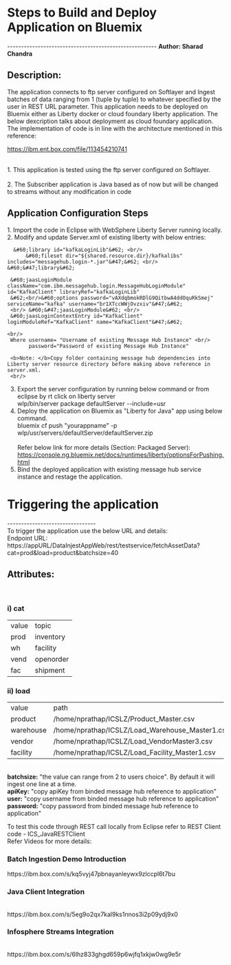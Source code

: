 <h1>Steps to Build and Deploy Application on Bluemix </h1>
------------------------------------------------------
<b>Author: Sharad Chandra</b><br/>
<h2>Description:</h2> The application connects to ftp server configured on Softlayer and Ingest batches of data ranging from 1 (tuple by tuple) to whatever specified by the user in REST URL parameter. This application needs to be deployed on Bluemix either as Liberty docker or cloud foundary liberty application. The below dexcription talks about deployment as cloud foundary application. The implementation of code is in line with the architecture mentioned in this reference: <br/>

https://ibm.ent.box.com/file/113454210741

<br>1. This application is tested using the ftp server configured on Softlayer. <br/>
<br>2. The Subscriber application is Java based as of now but will be changed to streams without any modification in code<br/>

<h2> Application Configuration Steps </h2>
1. Import the code in Eclipse with WebSphere Liberty Server running locally. <br/>
2. Modify and update Server.xml of existing liberty with below entries:<br/>

      &#60;library id="kafkaLoginLib"&#62; <br/>
          &#60;fileset dir="${shared.resource.dir}/kafkalibs" includes="messagehub.login-*.jar"&#47;&#62; <br/> &#60;&#47;library&#62;
      
     &#60;jaasLoginModule className="com.ibm.messagehub.login.MessageHubLoginModule" id="KafkaClient" libraryRef="kafkaLoginLib" 
     &#62;<br/>&#60;options password="vAXdqbmokRDlG9QitbwA4ddOquRkSmej" serviceName="kafka" username="br1XTccWWjOvzxiv"&#47;&#62; 
     <br/> &#60;&#47;jaasLoginModule&#62; <br/>
     &#60;jaasLoginContextEntry id="KafkaClient" loginModuleRef="KafkaClient" name="KafkaClient"&#47;&#62;
  
    <br/>
     Where username= "Username of existing Message Hub Instance" <br/>
           password="Password of existing Message Hub Instance"
           
     <b>Note: </b>Copy folder containing message hub dependencies into Liberty server resource directory before making above reference in server.xml.
     <br/>
  3. Export the server configuration by running below command or from eclipse by rt click on liberty server <br/>
               wlp/bin/server package defaultServer --include=usr
       <br/>        
  4. Deploy the application on Bluemix as "Liberty for Java" app using below command.<br/>
               bluemix cf push "yourappname" -p wlp/usr/servers/defaultServer/defaultServer.zip
     <br/>          
     Refer below link for more details (Section: Packaged Server):
     <br/>
     https://console.ng.bluemix.net/docs/runtimes/liberty/optionsForPushing.html
           <br/>    
  5. Bind the deployed application with existing message hub service instance and restage the application.
  
 <h1> Triggering the application </h1>
--------------------------------
   <br/>
   To trigger the application use the below URL and details:
 <br/>  
Endpoint URL:<br/>
https://appURL/DataInjestAppWeb/rest/testservice/fetchAssetData?cat=prod&load=product&batchsize=40
<br/>
<h2>Attributes:</h2><br/>

<h3> i) cat</h3>
 <table style="width:100%">
    <td>value</td><td>topic</td>
    <tr>
      <td>prod</td><td>inventory</td>
    </tr>  
    <tr>
      <td>wh</td><td>facility</td>
    </tr> 
    <tr>
      <td>vend</td><td>openorder</td>
    </tr>  
    <tr>
      <td>fac</td><td>shipment</td>
    </tr>  
</table>
 <h3>ii) load</h3>
<table style="width:100%">
       <td>value</td><td>path</td>
       <tr>
        <td>product</td><td>/home/nprathap/ICSLZ/Product_Master.csv</td>
        </tr>
        <tr>
         <td>warehouse</td><td>/home/nprathap/ICSLZ/Load_Warehouse_Master1.csv</td>
         </tr>
         <tr>
         <td>vendor</td><td>/home/nprathap/ICSLZ/Load_VendorMaster3.csv</td>
         </tr>
         <tr>
          <td>facility</td><td>/home/nprathap/ICSLZ/Load_Facility_Master1.csv</td>
         </tr>
   </table>
   <br/>
   <b>batchsize:</b> "the value can range from 2 to users choice". By default it will ingest one line at a time.<br/>
<b>apiKey:</b> "copy apiKey from binded message hub reference to application" <br/>
<b>user:</b> "copy username from binded message hub reference to application" <br/>
<b>password:</b> "copy password from binded message hub reference to application" <br/>

To test this code through REST call locally from Eclipse refer to REST Client code - ICS_JavaRESTClient
  <br/>
  Refer Videos for more details: <br/>
  <h3>Batch Ingestion Demo Introduction</h3>
   https://ibm.box.com/s/kq5vyj47pbnayanleywx9zlccpl6t7bu
  <h3>Java Client Integration</h3><br/>
  https://ibm.box.com/s/5eg9o2qx7kal9ks1nnos3i2p09ydj9x0
  <br/>
  <h3>Infosphere Streams Integration</h3>
  <br/>
  https://ibm.box.com/s/6lhz833ghgd659p6wjfq1xkjw0wg9e5r
  
